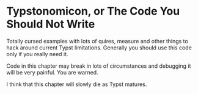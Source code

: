# Typstonomicon, or The Code You Should Not Write
Totally cursed examples with lots of quires, measure and other things to hack around current Typst limitations.
Generally you should use this code only if you really need it.

Code in this chapter may break in lots of circumstances and debugging it will be very painful. You are warned.

I think that this chapter will slowly die as Typst matures.
